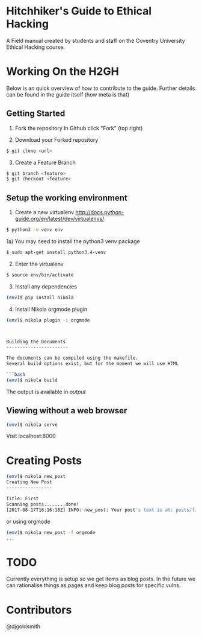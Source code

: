 Hitchhiker's Guide to Ethical Hacking
=====================================

A Field manual created by students and staff on the Coventry University Ethical Hacking course.


Working On the H2GH
====================

Below is an quick overview of how to contribute to the guide. 
Further details can be found in the guide itself (how meta is that)

Getting Started
----------------

1) Fork the repository
   In Github click "Fork" (top right) 

2) Download your Forked repository 

```bash
$ git clone <url>
```

3) <optional> Create a Feature Branch

```bash
$ git branch <feature>
$ git checkout <feature>
```

Setup the working environment
------------------------------

1) Create a new virtualenv http://docs.python-guide.org/en/latest/dev/virtualenvs/

```bash
$ python3 -m venv env
```

   1a) You may need to install the python3 venv package

   ```bash
   $ sudo apt-get install python3.4-venv
   ```
   

2) Enter the virtualenv

```bash
$ source env/bin/activate
```

3) Install any dependencies

```bash
(env)$ pip install nikola
```

4) Install Nikola orgmode plugin

```bash
(env)$ nikola plugin -i orgmode



Building the Documents
-----------------------

The documents can be compiled using the makefile.
Several build options exist, but for the moment we will use HTML

```bash
(env)$ nikola build
```

The output is available in *output*

Viewing without a web browser
-------------------------------

```bash
(env)$ nikola serve
```

Visit localhost:8000


Creating Posts
==================

```bash
(env)$ nikola new_post
Creating New Post
-----------------

Title: First
Scanning posts........done!
[2017-08-17T16:16:18Z] INFO: new_post: Your post's text is at: posts/first.rst
```

or using orgmode
```bash
(env)$ nikola new_post -f orgmode
...
```


TODO
====

Currently everything is setup so we get items as blog posts.
In the future we can rationalise things as pages and keep blog posts for specific vulns.


Contributors
=============

@djgoldsmith
